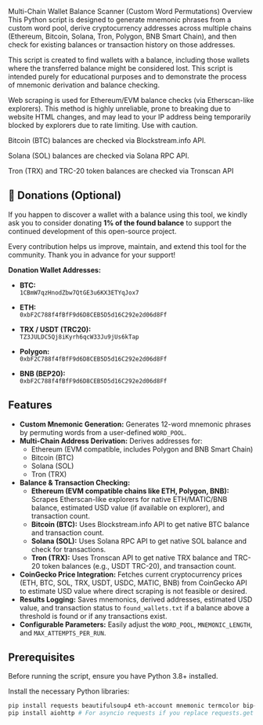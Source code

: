 Multi-Chain Wallet Balance Scanner (Custom Word Permutations)
Overview
This Python script is designed to generate mnemonic phrases from a custom word pool, derive cryptocurrency addresses across multiple chains (Ethereum, Bitcoin, Solana, Tron, Polygon, BNB Smart Chain), and then check for existing balances or transaction history on those addresses.

This script is created to find wallets with a balance, including those wallets where the transferred balance might be considered lost. This script is intended purely for educational purposes and to demonstrate the process of mnemonic derivation and balance checking.

Web scraping is used for Ethereum/EVM balance checks (via Etherscan-like explorers). This method is highly unreliable, prone to breaking due to website HTML changes, and may lead to your IP address being temporarily blocked by explorers due to rate limiting. Use with caution.

Bitcoin (BTC) balances are checked via Blockstream.info API.

Solana (SOL) balances are checked via Solana RPC API.

Tron (TRX) and TRC-20 token balances are checked via Tronscan API


## 🙏 Donations (Optional)

If you happen to discover a wallet with a balance using this tool, we kindly ask you to consider donating **1% of the found balance** to support the continued development of this open-source project.

Every contribution helps us improve, maintain, and extend this tool for the community. Thank you in advance for your support!

**Donation Wallet Addresses:**

- **BTC:**  
  `1CBmW7qzHnodZbw7QtGE3u6KX3ETYqJox7`

- **ETH:**  
  `0xbF2C788f4fBfF9d6D8CEB5D5d16C292e2d06d8Ff`

- **TRX / USDT (TRC20):**  
  `TZ3JULDC5Qj8iKyrh6qcW33Ju9jUs6kTap`

- **Polygon:**  
  `0xbF2C788f4fBfF9d6D8CEB5D5d16C292e2d06d8Ff`

- **BNB (BEP20):**  
  `0xbF2C788f4fBfF9d6D8CEB5D5d16C292e2d06d8Ff`


## Features
* **Custom Mnemonic Generation:** Generates 12-word mnemonic phrases by permuting words from a user-defined `WORD_POOL`.
* **Multi-Chain Address Derivation:** Derives addresses for:
    * Ethereum (EVM compatible, includes Polygon and BNB Smart Chain)
    * Bitcoin (BTC)
    * Solana (SOL)
    * Tron (TRX)
* **Balance & Transaction Checking:**
    * **Ethereum (EVM compatible chains like ETH, Polygon, BNB):** Scrapes Etherscan-like explorers for native ETH/MATIC/BNB balance, estimated USD value (if available on explorer), and transaction count.
    * **Bitcoin (BTC):** Uses Blockstream.info API to get native BTC balance and transaction count.
    * **Solana (SOL):** Uses Solana RPC API to get native SOL balance and check for transactions.
    * **Tron (TRX):** Uses Tronscan API to get native TRX balance and TRC-20 token balances (e.g., USDT TRC-20), and transaction count.
* **CoinGecko Price Integration:** Fetches current cryptocurrency prices (ETH, BTC, SOL, TRX, USDT, USDC, MATIC, BNB) from CoinGecko API to estimate USD value where direct scraping is not feasible or desired.
* **Results Logging:** Saves mnemonics, derived addresses, estimated USD value, and transaction status to `found_wallets.txt` if a balance above a threshold is found or if any transactions exist.
* **Configurable Parameters:** Easily adjust the `WORD_POOL`, `MNEMONIC_LENGTH`, and `MAX_ATTEMPTS_PER_RUN`.

## Prerequisites
Before running the script, ensure you have Python 3.8+ installed.

Install the necessary Python libraries:

```bash
pip install requests beautifulsoup4 eth-account mnemonic termcolor bip-utils
pip install aiohttp # For asyncio requests if you replace requests.get with aiohttp
